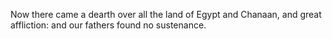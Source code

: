 Now there came a dearth over all the land of Egypt and Chanaan, and great affliction: and our fathers found no sustenance.
